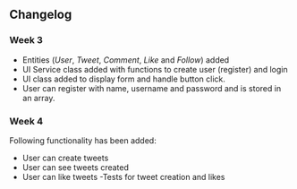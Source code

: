 ## Changelog

### Week 3

- Entities (*User*, *Tweet*, *Comment*, *Like* and *Follow*) added
- UI Service class added with functions to create user (register) and login
- UI class added to display form and handle button click. 
- User can register with name, username and password and is stored in an array. 


### Week 4
Following functionality has been added:
- User can create tweets
- User can see tweets created
- User can like tweets
-Tests for tweet creation and likes
